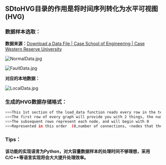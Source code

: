 ## SDtoHVG目录的作用是将时间序列转化为水平可视图(HVG)



### 数据样本选取：

**数据来源：**[Download a Data File | Case School of Engineering | Case Western Reserve University](https://engineering.case.edu/bearingdatacenter/download-data-file)

![NormalData.jpg](https://i.loli.net/2021/11/01/VAhNXTj4nJEoGDr.jpg)



![FaultData.jpg](https://i.loli.net/2021/11/01/tqvoyjNgexk8m5p.jpg)



**对应的本地数据：**

![LocalData.jpg](https://i.loli.net/2021/11/01/vMR6CrgPfVpsDyi.jpg)





### 生成的HVG数据存储格式：

```Bash
>>>This 1st section of the load_data function reads every row in the text file.
>>>The first row of every graph will provide you with 2 things, the number of nodes, the associated label
>>>The subsequent rows represent each node, and will begin with 0
>>>Represented in this order  (0,number of connections, <nodes that they are connected to>)
```



### Tips：

**该功能的实现语言为Python，对大容量数据样本的处理时间不够理想，采用C/C++等语言实现将会大大提升处理效率。**